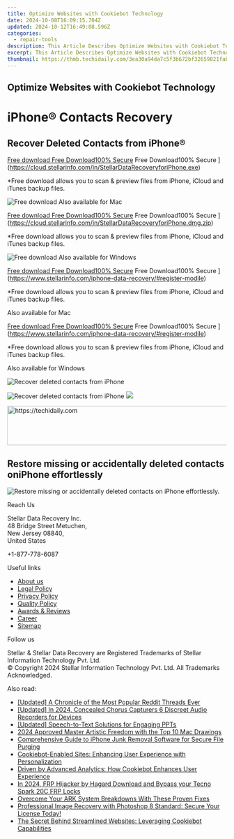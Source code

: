 ```yaml
---
title: Optimize Websites with Cookiebot Technology
date: 2024-10-08T16:09:15.704Z
updated: 2024-10-12T16:49:08.596Z
categories:
  - repair-tools
description: This Article Describes Optimize Websites with Cookiebot Technology
excerpt: This Article Describes Optimize Websites with Cookiebot Technology
thumbnail: https://thmb.techidaily.com/3ea30a94da7c5f3b672bf32659821fab72659fd65daa52ec202327286beb0f0f.jpg
---
```


## Optimize Websites with Cookiebot Technology

# iPhone® Contacts Recovery

## Recover Deleted Contacts from iPhone®

[Free download Free Download100% Secure](https://www.stellarinfo.com/gdc/iphone-recovery/images/win.png) Free Download100% Secure ](https://cloud.stellarinfo.com/in/StellarDataRecoveryforiPhone.exe)

 \*Free download allows you to scan & preview files from iPhone, iCloud and iTunes backup files.

![Free download](https://www.stellarinfo.com/gdc/iphone-recovery/images/small-apple.png) Also available for Mac

[Free download Free Download100% Secure](https://www.stellarinfo.com/gdc/iphone-recovery/images/mac.png) Free Download100% Secure ](https://cloud.stellarinfo.com/in/StellarDataRecoveryforiPhone.dmg.zip)

 \*Free download allows you to scan & preview files from iPhone, iCloud and iTunes backup files.

![Free download](https://www.stellarinfo.com/gdc/iphone-recovery/images/small-windows.png) Also available for Windows

[Free download Free Download100% Secure](https://www.stellarinfo.com/gdc/iphone-recovery/images/win.png) Free Download100% Secure ](https://www.stellarinfo.com/iphone-data-recovery/#register-modile)

 \*Free download allows you to scan & preview files from iPhone, iCloud and iTunes backup files.

 Also available for Mac

[Free download Free Download100% Secure](https://www.stellarinfo.com/gdc/iphone-recovery/images/mac.png) Free Download100% Secure ](https://www.stellarinfo.com/iphone-data-recovery/#register-modile)

 \*Free download allows you to scan & preview files from iPhone, iCloud and iTunes backup files.

 Also available for Windows

![Recover deleted contacts
from iPhone](https://www.stellarinfo.com/iphone-data-recovery/images/contact2.png)

![Recover deleted contacts
from iPhone](https://www.stellarinfo.com/iphone-data-recovery/images/contacts.png) ![](https://www.stellarinfo.com/iphone-data-recovery/iphone-recovery/images/bg1-old.png)

<!-- affiliate ads begin -->
<a href="https://appsumo.8odi.net/c/5597632/2130890/7443" target="_top" id="2130890">
  <img src="//a.impactradius-go.com/display-ad/7443-2130890" border="0" alt="https://techidaily.com" width="728" height="90"/>
</a>
<img height="0" width="0" src="https://appsumo.8odi.net/i/5597632/2130890/7443" style="position:absolute;visibility:hidden;" border="0" />
<!-- affiliate ads end -->

## Restore missing or accidentally deleted contacts oniPhone effortlessly

![Restore missing or accidentally deleted contacts on
iPhone effortlessly.](https://www.stellarinfo.com/iphone-data-recovery/images/iphone-contact-icon.png)

Reach Us

 Stellar Data Recovery Inc.  
 48 Bridge Street Metuchen,  
 New Jersey 08840,  
 United States

+1-877-778-6087

Useful links

* [About us](https://tools.techidaily.com/stellardata-recovery/buy-now/)
* [Legal Policy](https://tools.techidaily.com/stellardata-recovery/buy-now/)
* [Privacy Policy](https://tools.techidaily.com/stellardata-recovery/buy-now/)
* [Quality Policy](https://tools.techidaily.com/stellardata-recovery/buy-now/)
* [Awards & Reviews](https://tools.techidaily.com/stellardata-recovery/buy-now/)
* [Career](https://tools.techidaily.com/stellardata-recovery/buy-now/)
* [Sitemap](https://www.stellarinfo.com/sitemap.php)

Follow us

[](https://www.facebook.com/stellarinfo) [](https://twitter.com/stellarinfo) [](https://www.linkedin.com/company/stellardatarecovery/) [](https://www.youtube.com/user/stellarite)

 Stellar & Stellar Data Recovery are Registered Trademarks of Stellar Information Technology Pvt. Ltd.  
 © Copyright 2024 Stellar Information Technology Pvt. Ltd. All Trademarks Acknowledged.

<ins class="adsbygoogle"
     style="display:block"
     data-ad-format="autorelaxed"
     data-ad-client="ca-pub-7571918770474297"
     data-ad-slot="1223367746"></ins>

<ins class="adsbygoogle"
     style="display:block"
     data-ad-client="ca-pub-7571918770474297"
     data-ad-slot="8358498916"
     data-ad-format="auto"
     data-full-width-responsive="true"></ins>

<span class="atpl-alsoreadstyle">Also read:</span>
<div><ul>
<li><a href="https://extra-lessons.techidaily.com/updated-a-chronicle-of-the-most-popular-reddit-threads-ever/"><u>[Updated] A Chronicle of the Most Popular Reddit Threads Ever</u></a></li>
<li><a href="https://video-capture.techidaily.com/updated-in-2024-concealed-chorus-capturers-6-discreet-audio-recorders-for-devices/"><u>[Updated] In 2024, Concealed Chorus Capturers 6 Discreet Audio Recorders for Devices</u></a></li>
<li><a href="https://extra-support.techidaily.com/updated-speech-to-text-solutions-for-engaging-ppts/"><u>[Updated] Speech-to-Text Solutions for Engaging PPTs</u></a></li>
<li><a href="https://extra-skills.techidaily.com/2024-approved-master-artistic-freedom-with-the-top-10-mac-drawings/"><u>2024 Approved Master Artistic Freedom with the Top 10 Mac Drawings</u></a></li>
<li><a href="https://data-safeguard.techidaily.com/comprehensive-guide-to-iphone-junk-removal-software-for-secure-file-purging/"><u>Comprehensive Guide to iPhone Junk Removal Software for Secure File Purging</u></a></li>
<li><a href="https://data-safeguard.techidaily.com/cookiebot-enabled-sites-enhancing-user-experience-with-personalization/"><u>Cookiebot-Enabled Sites: Enhancing User Experience with Personalization</u></a></li>
<li><a href="https://some-guidance.techidaily.com/driven-by-advanced-analytics-how-cookiebot-enhances-user-experience/"><u>Driven by Advanced Analytics: How Cookiebot Enhances User Experience</u></a></li>
<li><a href="https://bypass-frp.techidaily.com/in-2024-frp-hijacker-by-hagard-download-and-bypass-your-tecno-spark-20c-frp-locks-by-drfone-android/"><u>In 2024, FRP Hijacker by Hagard Download and Bypass your Tecno Spark 20C FRP Locks</u></a></li>
<li><a href="https://win-blog.techidaily.com/overcome-your-ark-system-breakdowns-with-these-proven-fixes/"><u>Overcome Your ARK System Breakdowns With These Proven Fixes</u></a></li>
<li><a href="https://data-safeguard.techidaily.com/professional-image-recovery-with-photoshop-8-standard-secure-your-license-today/"><u>Professional Image Recovery with Photoshop 8 Standard: Secure Your License Today!</u></a></li>
<li><a href="https://data-safeguard.techidaily.com/the-secret-behind-streamlined-websites-leveraging-cookiebot-capabilities/"><u>The Secret Behind Streamlined Websites: Leveraging Cookiebot Capabilities</u></a></li>
</ul></div>

